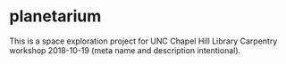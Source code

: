 # planetarium
This is a space exploration project for UNC Chapel Hill Library Carpentry workshop 2018-10-19 (meta name and description intentional).
